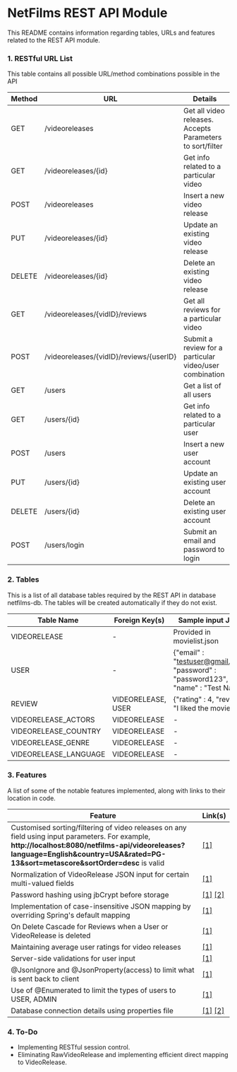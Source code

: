 # NetFilms REST API Module
This README contains information regarding tables, URLs and features related to the REST API module.

### 1. RESTful URL List
This table contains all possible URL/method combinations possible in the API
 
| Method  | URL | Details |
| ------------- | ------------- | ------------- |
| GET  | /videoreleases  | Get all video releases. Accepts Parameters to sort/filter  |
| GET  | /videoreleases/{id}  | Get info related to a particular video  |
| POST | /videoreleases | Insert a new video release |
| PUT | /videoreleases/{id} | Update an existing video release |
| DELETE | /videoreleases/{id} | Delete an existing video release |
| GET  | /videoreleases/{vidID}/reviews  | Get all reviews for a particular video  |
| POST  | /videoreleases/{vidID}/reviews/{userID}  | Submit a review for a particular video/user combination  |
| GET  | /users  | Get a list of all users  |
| GET  | /users/{id}  | Get info related to a particular user  |
| POST | /users | Insert a new user account |
| PUT | /users/{id} | Update an existing user account |
| DELETE | /users/{id} | Delete an existing user account |
| POST | /users/login | Submit an email and password to login |

### 2. Tables
This is a list of all database tables required by the REST API in database netfilms-db. The tables will be created automatically if they do not exist.

| Table Name | Foreign Key(s) | Sample input JSON |
| ------------- | ------------- | ------------- |
| VIDEORELEASE | - | Provided in movielist.json |
| USER | - | {"email" : "testuser@gmail.com", "password" : "password123", "name" : "Test Name"} |
| REVIEW | VIDEORELEASE, USER | {"rating" : 4, "review" : "I liked the movie."} |
| VIDEORELEASE_ACTORS | VIDEORELEASE | - |
| VIDEORELEASE_COUNTRY | VIDEORELEASE | - |
| VIDEORELEASE_GENRE | VIDEORELEASE | - |
| VIDEORELEASE_LANGUAGE | VIDEORELEASE | - |

### 3. Features
A list of some of the notable features implemented, along with links to their location in code.

| Feature | Link(s) |
| ------------- | ------------- |
| Customised sorting/filtering of video releases on any field using input parameters. For example, **http://localhost:8080/netfilms-api/videoreleases?language=English&country=USA&rated=PG-13&sort=metascore&sortOrder=desc** is valid | [[1]](https://github.com/ynandak/netfilms/blob/module-api/server/src/main/java/xyz/yogesh/app/entity/VideoRelease.java#L80) |
| Normalization of VideoRelease JSON input for certain multi-valued fields | [[1]](https://github.com/ynandak/netfilms/blob/module-api/server/src/main/java/xyz/yogesh/app/entity/raw/RawVideoRelease.java#L61) |
| Password hashing using jbCrypt before storage | [[1]](https://github.com/ynandak/netfilms/blob/module-api/server/src/main/java/xyz/yogesh/app/service/UserServiceImp.java#L56) [[2]](https://github.com/ynandak/netfilms/blob/module-api/server/src/main/java/xyz/yogesh/app/service/HashService.java#L5) |
| Implementation of case-insensitive JSON mapping by overriding Spring's default mapping | [[1]](https://github.com/ynandak/netfilms/blob/module-api/server/src/main/java/xyz/yogesh/app/AppConfig.java#L26) |
| On Delete Cascade for Reviews when a User or VideoRelease is deleted | [[1]](https://github.com/ynandak/netfilms/blob/module-api/server/src/main/java/xyz/yogesh/app/repository/ReviewRepository.java#L42) |
| Maintaining average user ratings for video releases  | [[1]](https://github.com/ynandak/netfilms/blob/module-api/server/src/main/java/xyz/yogesh/app/entity/VideoRelease.java#L71) |
| Server-side validations for user input | [[1]](https://github.com/ynandak/netfilms/blob/module-api/server/src/main/java/xyz/yogesh/app/entity/User.java#L37) |
| @JsonIgnore and @JsonProperty(access) to limit what is sent back to client | [[1]](https://github.com/ynandak/netfilms/blob/module-api/server/src/main/java/xyz/yogesh/app/entity/User.java#L46) |
| Use of @Enumerated to limit the types of users to USER, ADMIN  | [[1]](https://github.com/ynandak/netfilms/blob/module-api/server/src/main/java/xyz/yogesh/app/entity/User.java#L55) |
| Database connection details using properties file | [[1]](https://github.com/ynandak/netfilms/blob/module-api/server/src/main/java/resources/netfilms-api.properties) [[2]](https://github.com/ynandak/netfilms/blob/module-api/server/src/main/java/xyz/yogesh/app/JPAConfig.java#L23) |

### 4. To-Do

* Implementing RESTful session control.
* Eliminating RawVideoRelease and implementing efficient direct mapping to VideoRelease.
